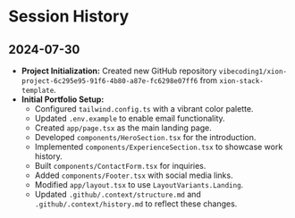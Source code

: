 # Session History

## 2024-07-30
- **Project Initialization:** Created new GitHub repository `vibecoding1/xion-project-6c295e95-91f6-4b80-a87e-fc6298e07ff6` from `xion-stack-template`.
- **Initial Portfolio Setup:**
    - Configured `tailwind.config.ts` with a vibrant color palette.
    - Updated `.env.example` to enable email functionality.
    - Created `app/page.tsx` as the main landing page.
    - Developed `components/HeroSection.tsx` for the introduction.
    - Implemented `components/ExperienceSection.tsx` to showcase work history.
    - Built `components/ContactForm.tsx` for inquiries.
    - Added `components/Footer.tsx` with social media links.
    - Modified `app/layout.tsx` to use `LayoutVariants.Landing`.
    - Updated `.github/.context/structure.md` and `.github/.context/history.md` to reflect these changes.
